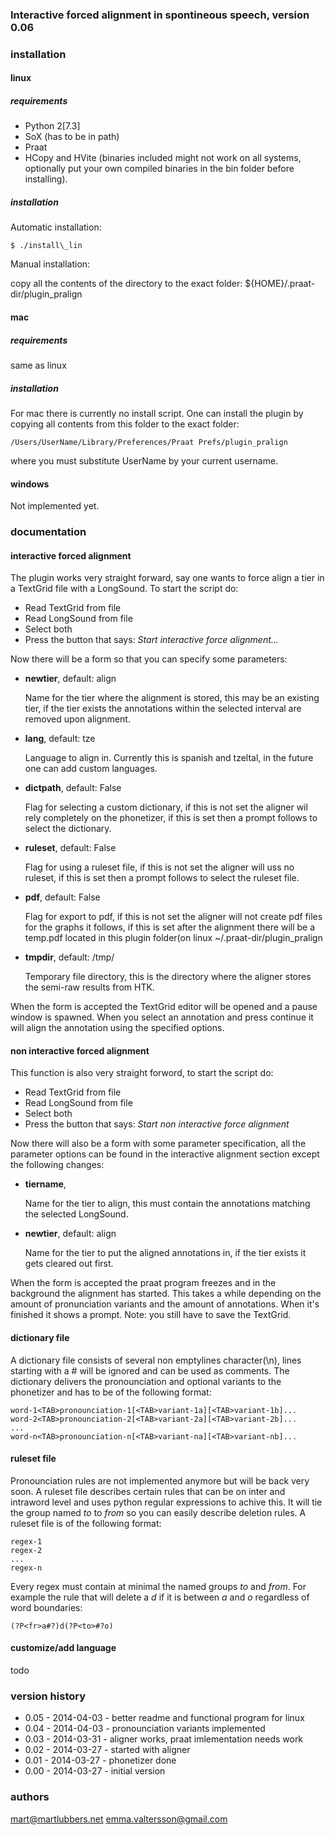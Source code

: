 ### Interactive forced alignment in spontineous speech, version 0.06

### installation
#### linux
##### requirements
- Python 2[7.3]
- SoX (has to be in path)
- Praat
- HCopy and HVite (binaries included might not work on all systems, optionally
  put your own compiled binaries in the bin folder before installing).

##### installation
Automatic installation:

	$ ./install\_lin
Manual installation:

copy all the contents of the directory to the exact folder:
	${HOME}/.praat-dir/plugin_pralign


#### mac
##### requirements
same as linux

##### installation
For mac there is currently no install script. One can install the plugin by
copying all contents from this folder to the exact folder:

	/Users/UserName/Library/Preferences/Praat Prefs/plugin_pralign
where you must substitute UserName by your current username.

#### windows
Not implemented yet.

### documentation
#### interactive forced alignment
The plugin works very straight forward, say one wants to force align a tier in
a TextGrid file with a LongSound. To start the script do:
- Read TextGrid from file
- Read LongSound from file
- Select both
- Press the button that says: *Start interactive force alignment...*

Now there will be a form so that you can specify some parameters:
* **newtier**, default: align

	Name for the tier where the alignment is stored, this may be an existing
	tier, if the tier exists the annotations within the selected interval are
	removed upon alignment.
* **lang**, default: tze

	Language to align in. Currently this is spanish and tzeltal, in the future
	one can add custom languages.
* **dictpath**, default: False

	Flag for selecting a custom dictionary, if this is not set the aligner wil
	rely completely on the phonetizer, if this is set then a prompt follows to
	select the dictionary.
* **ruleset**, default: False

	Flag for using a ruleset file, if this is not set the aligner will uss no
	ruleset, if this is set then a prompt follows to select the ruleset file.
* **pdf**, default: False

	Flag for export to pdf, if this is not set the aligner will not create pdf
	files for the graphs it follows, if this is set after the alignment there
	will be a temp.pdf located in this plugin folder(on linux
	~/.praat-dir/plugin_pralign
* **tmpdir**, default: /tmp/

	Temporary file directory, this is the directory where the aligner stores
	the semi-raw results from HTK.

When the form is accepted the TextGrid editor will be opened and a pause
window is spawned. When you select an annotation and press continue it will
align the annotation using the specified options.

#### non interactive forced alignment
This function is also very straight forword, to start the script do:
- Read TextGrid from file
- Read LongSound from file
- Select both
- Press the button that says: *Start non interactive force alignment*

Now there will also be a form with some parameter specification, all the
parameter options can be found in the interactive alignment section except the
following changes:
* **tiername**, 

	Name for the tier to align, this must contain the annotations matching the
	selected LongSound.
* **newtier**, default: align

	Name for the tier to put the aligned annotations in, if the tier exists it
	gets cleared out first.

When the form is accepted the praat program freezes and in the background the
alignment has started. This takes a while depending on the amount of
pronunciation variants and the amount of annotations. When it's finished it
shows a prompt. Note: you still have to save the TextGrid.

#### dictionary file
A dictionary file consists of several non emptylines character(\\n), lines
starting with a # will be ignored and can be used as comments. The dictionary
delivers the pronounciation and optional variants to the phonetizer and has to
be of the following format:
```
word-1<TAB>pronounciation-1[<TAB>variant-1a][<TAB>variant-1b]...
word-2<TAB>pronounciation-2[<TAB>variant-2a][<TAB>variant-2b]...
...
word-n<TAB>pronounciation-n[<TAB>variant-na][<TAB>variant-nb]...
```

#### ruleset file
Pronounciation rules are not implemented anymore but will be back very soon. A
ruleset file describes certain rules that can be on inter and intraword level
and uses python regular expressions to achive this. It will tie the group named
*to* to *from* so you can easily describe deletion rules. A ruleset file is of
the following format:
```
regex-1
regex-2
...
regex-n
```

Every regex must contain at minimal the named groups *to* and *from*.
For example the rule that will delete a *d* if it is between *a* and *o*
regardless of word boundaries:
```
(?P<fr>a#?)d(?P<to>#?o)
```

#### customize/add language
todo

### version history
* 0.05 - 2014-04-03 - better readme and functional program for linux
* 0.04 - 2014-04-03 - pronounciation variants implemented
* 0.03 - 2014-03-31 - aligner works, praat imlementation needs work
* 0.02 - 2014-03-27 - started with aligner
* 0.01 - 2014-03-27 - phonetizer done
* 0.00 - 2014-03-27 - initial version

### authors
mart@martlubbers.net
emma.valtersson@gmail.com
